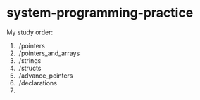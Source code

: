 # system-programming-practice

My study order:

1. ./pointers
2. ./pointers_and_arrays
3. ./strings
4. ./structs
5. ./advance_pointers
6. ./declarations
7. 
